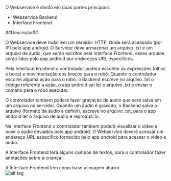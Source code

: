 O Webservice é divido em duas partes principais:  
  
* Webservice Backend  
* Interface Frontend  
  
  
##Descrição##  
  
O Webservice deve rodar em um servidor HTTP. Onde será acessado (por IP) pelo app android.
O Servidor deve armazenar um arquivo .txt e um arquivo de áudio, que serão escritos pela Interface Frontend, esses arquios serão lidos pelo app android por endereços URL específicos.

Pela Interface Frontend o controlador poderá escolher as expressões (olhos e boca) e movimentação dos braços para o robô. Quando o controlador escolhe alguma ação para o robô, o Backend escreve no arquivo .txt o código referente a ação, o app android vai ler o arquivo .txt e enviar o comano para o robô executar.  
  
O controlador tambem poderá fazer gravação de áudio que será salva em um arquivo no servidor. Quando um áudio é gravado, o Backend salva o arquivo (formato de áudio à definir), escreve no arquivo .txt, para o app android ler o arquivo de áudio e reproduzi lo.

Na Interface Frontend o controlador tambem poderá visualizar o vídeo e ouvir o áudio enviados pelo app android. O Webservice deverá acessar um endereço URL específico fornecido pelo app android para acessar o vídeo e áudio.

A Interface Frontend terá alguns campos de textos, para o controlador fazer anotações sobre a criança.
  
A Interface Frontend tem como base a imagem abaixo.  
![alt tag](https://github.com/helam01/RoboAlegria/blob/master/images/interface_web.jpg)